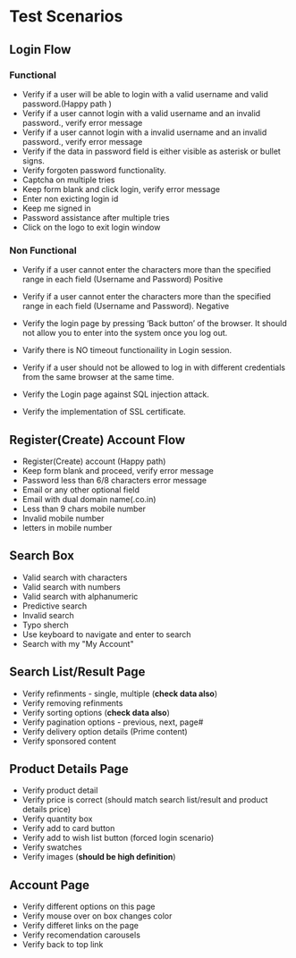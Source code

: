 # Test Scenarios

## Login Flow

### Functional

* Verify if a user will be able to login with a valid username and valid password.(Happy path )
* Verify if a user cannot login with a valid username and an invalid password., verify error message
* Verify if a user cannot login with a invalid username and an invalid password., verify error message
* Verify if the data in password field is either visible as asterisk or bullet signs.
* Verify forgoten password functionality.
* Captcha on multiple tries
* Keep form blank and click login, verify error message
* Enter non exicting login id
* Keep me signed in
* Password assistance after multiple tries
* Click on the logo to exit login window

### Non Functional

* Verify if a user cannot enter the characters more than the specified range in each field (Username and Password) Positive
* Verify if a user cannot enter the characters more than the specified range in each field (Username and Password). Negative
* Verify the login page by pressing ‘Back button’ of the browser. It should not allow you to enter into the system once you log out.
* Varify there is NO timeout functionaility in Login session.
* Verify if a user should not be allowed to log in with different credentials from the same browser at the same time. 


* Verify the Login page against SQL injection attack.
* Verify the implementation of SSL certificate.

## Register(Create) Account Flow 

* Register(Create) account (Happy path)
* Keep form blank and proceed, verify error message
* Password less than 6/8 characters error message
* Email or any other optional field
* Email with dual domain name(.co.in)
* Less than 9 chars mobile number
* Invalid mobile number
* letters in mobile number


## Search Box

- Valid search with characters
- Valid search with numbers
- Valid search with alphanumeric
- Predictive search
- Invalid search
- Typo sherch
- Use keyboard to navigate and enter to search
- Search with my "My Account"


## Search List/Result Page

- Verify refinments - single, multiple (**check data also**)
- Verify removing refinments
- Verify sorting options (**check data also**)
- Verify pagination options - previous, next, page#
- Verify delivery option details (Prime content)
- Verify sponsored content

## Product Details Page

- Verify product detail
- Verify price is correct (should match search list/result and product details price)
- Verify quantity box
- Verify add to card button
- Verify add to wish list button (forced login scenario)
- Verify swatches
- Verify images (**should be high definition**)

## Account Page

- Verify different options on this page
- Verify mouse over on box changes color
- Verify differet links on the page
- Verify recomendation carousels 
- Verify back to top link


